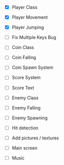 

- [x] Player Class
- [x] Player Movement
- [x] Player Jumping
- [ ] Fix Multiple Keys Bug

- [ ] Coin Class
- [ ] Coin Falling
- [ ] Coin Spawn System
- [ ] Score System
- [ ] Score Text

- [ ] Enemy Class
- [ ] Enemy Falling
- [ ] Enemy Spawning
- [ ] Hit detection

- [ ] Add pictures / textures
- [ ] Main screen
- [ ] Music
